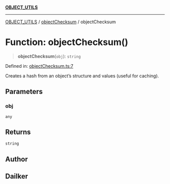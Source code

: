 [**OBJECT_UTILS**](../../README.md)

***

[OBJECT_UTILS](../../README.md) / [objectChecksum](../README.md) / objectChecksum

# Function: objectChecksum()

> **objectChecksum**(`obj`): `string`

Defined in: [objectChecksum.ts:7](https://github.com/dailker/everyutil/blob/9768d00ced16ec8f4705df34c2fe47f2b1b47121/src/object/objectChecksum.ts#L7)

Creates a hash from an object’s structure and values (useful for caching).

## Parameters

### obj

`any`

## Returns

`string`

## Author

## Dailker

